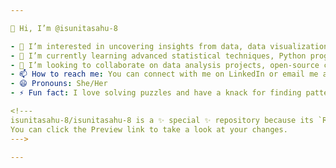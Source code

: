 ```yaml
---

👋 Hi, I’m @isunitasahu-8

- 👀 I’m interested in uncovering insights from data, data visualization, and predictive analytics.
- 🌱 I’m currently learning advanced statistical techniques, Python programming, and machine learning algorithms.
- 💞️ I’m looking to collaborate on data analysis projects, open-source contributions, and research studies in data science.
- 📫 How to reach me: You can connect with me on LinkedIn or email me at sunitasahu03022005@gmail.com.
- 😄 Pronouns: She/Her
- ⚡ Fun fact: I love solving puzzles and have a knack for finding patterns in everything!

<!---
isunitasahu-8/isunitasahu-8 is a ✨ special ✨ repository because its `README.md` (this file) appears on your GitHub profile.
You can click the Preview link to take a look at your changes.
--->

---
```

